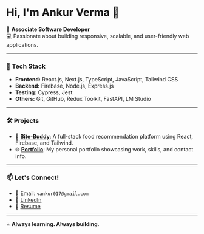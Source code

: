 # Hi, I'm Ankur Verma 👋

🎯 **Associate Software Developer**  
💻 Passionate about building responsive, scalable, and user-friendly web applications.

---

### 🔧 Tech Stack
- **Frontend:** React.js, Next.js, TypeScript, JavaScript, Tailwind CSS
- **Backend:** Firebase, Node.js, Express.js
- **Testing:** Cypress, Jest
- **Others:** Git, GitHub, Redux Toolkit, FastAPI, LM Studio

---

### 🛠️ Projects

- 🧠 [**Bite-Buddy**](https://github.com/vankur017/Bite-Buddy): A full-stack food recommendation platform using React, Firebase, and Tailwind.
- 🌐 [**Portfolio**](https://github.com/vankur017/portfolio): My personal portfolio showcasing work, skills, and contact info.

---

### 📫 Let's Connect!
- 📩 Email: `vankur017@gmail.com`
- 💼 [LinkedIn](https://www.linkedin.com/in/ankur-verma-6b80b416a/)
- 📂 [Resume](https://github.com/vankur017/portfolio/blob/main/public/updatedres.pdf)

---

⭐ **Always learning. Always building.**  
